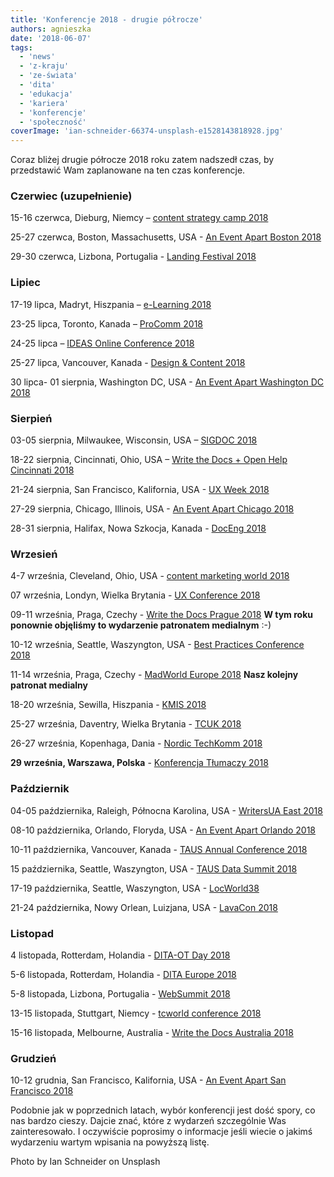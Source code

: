 ```yaml
---
title: 'Konferencje 2018 - drugie półrocze'
authors: agnieszka
date: '2018-06-07'
tags:
  - 'news'
  - 'z-kraju'
  - 'ze-świata'
  - 'dita'
  - 'edukacja'
  - 'kariera'
  - 'konferencje'
  - 'społeczność'
coverImage: 'ian-schneider-66374-unsplash-e1528143818928.jpg'
---
```


Coraz bliżej drugie półrocze 2018 roku zatem nadszedł czas, by przedstawić Wam
zaplanowane na ten czas konferencje.

<!--truncate-->

### Czerwiec (uzupełnienie)

15-16 czerwca, Dieburg, Niemcy –
[content strategy camp 2018](http://www.cscamp.de/)

25-27 czerwca, Boston, Massachusetts, USA -
[An Event Apart Boston 2018](https://aneventapart.com/event/boston-2018)

29-30 czerwca, Lizbona, Portugalia -
[Landing Festival 2018](https://landingfestival.com/lisbon)

### Lipiec

17-19 lipca, Madryt, Hiszpania – [e-Learning 2018](http://elearning-conf.org/)

23-25 lipca, Toronto, Kanada – [ProComm 2018](http://procomm2018.utoronto.ca/)

24-25 lipca –
[IDEAS Online Conference 2018](https://ideas.infomanagementcenter.com/)

25-27 lipca, Vancouver, Kanada -
[Design & Content 2018](https://content.design/)

30 lipca- 01 sierpnia, Washington DC, USA -
[An Event Apart Washington DC 2018](https://aneventapart.com/event/washington-dc-2018)

### Sierpień

03-05 sierpnia, Milwaukee, Wisconsin, USA –
[SIGDOC 2018](https://sigdoc.acm.org/conference/2018/)

18-22 sierpnia, Cincinnati, Ohio, USA
– [Write the Docs + Open Help Cincinnati 2018](http://www.writethedocs.org/conf/cincinnati/2018/)

21-24 sierpnia, San Francisco, Kalifornia, USA -
[UX Week 2018](http://uxweek.com/)

27-29 sierpnia, Chicago, Illinois, USA -
[An Event Apart Chicago 2018](https://aneventapart.com/event/chicago-2018)

28-31 sierpnia, Halifax, Nowa Szkocja, Kanada -
[DocEng 2018](https://doceng.org/doceng2018/index)

### Wrzesień

4-7 września, Cleveland, Ohio, USA -
[content marketing world 2018](https://www.contentmarketingworld.com/)

07 września, Londyn, Wielka Brytania -
[UX Conference 2018](http://theuxconf.com/)

09-11 września, Praga, Czechy -
[Write the Docs Prague 2018](http://www.writethedocs.org/conf/prague/2018/) **W
tym roku ponownie objęliśmy to wydarzenie patronatem medialnym** :-)

10-12 września, Seattle, Waszyngton, USA -
[Best Practices Conference 2018](https://bp.infomanagementcenter.com/)

11-14 września, Praga, Czechy -
[MadWorld Europe 2018](https://www.madcapsoftware.com/conference/madworld-europe-2018/?utm_source=TechWriterPL&utm_medium=Banner&utm_campaign=MadWorldEU2018) **Nasz
kolejny patronat medialny**

18-20 września, Sewilla, Hiszpania - [KMIS 2018](http://www.kmis.ic3k.org/)

25-27 września, Daventry, Wielka Brytania -
[TCUK 2018](http://technicalcommunicationuk.com/)

26-27 września, Kopenhaga, Dania -
[Nordic TechKomm 2018](https://nordic-techkomm.com/)

**29 września, Warszawa, Polska** -
[Konferencja Tłumaczy 2018](https://www.konferencjatlumaczy.pl/)

### Październik

04-05 października, Raleigh, Północna Karolina, USA -
[WritersUA East 2018](http://conference.writersua.com/techcomm/)

08-10 października, Orlando, Floryda, USA -
[An Event Apart Orlando 2018](https://aneventapart.com/event/orlando-2018)

10-11 października, Vancouver, Kanada -
[TAUS Annual Conference 2018](https://www.taus.net/events/conferences/48-taus-annual-conference-2018)

15 października, Seattle, Waszyngton, USA -
[TAUS Data Summit 2018](https://www.taus.net/events/conferences/46-taus-data-summit-2018)

17-19 października, Seattle, Waszyngton, USA -
[LocWorld38](https://locworld.com/events/locworld38-seattle-2018/)

21-24 października, Nowy Orlean, Luizjana, USA -
[LavaCon 2018](https://lavacon.org/2018/)

### Listopad

4 listopada, Rotterdam, Holandia -
[DITA-OT Day 2018](https://www.oxygenxml.com/events/2018/dita-ot_day.html)

5-6 listopada, Rotterdam, Holandia -
[DITA Europe 2018](https://ditaeurope.infomanagementcenter.com/)

5-8 listopada, Lizbona, Portugalia - [WebSummit 2018](https://websummit.com/)

13-15 listopada, Stuttgart, Niemcy -
[tcworld conference 2018](http://conferences.tekom.de/tcworld18/registration/)

15-16 listopada, Melbourne, Australia -
[Write the Docs Australia 2018](http://www.writethedocs.org/conf/australia/2018/)

### Grudzień

10-12 grudnia, San Francisco, Kalifornia, USA -
[An Event Apart San Francisco 2018](https://aneventapart.com/event/san-francisco-2018)

Podobnie jak w poprzednich latach, wybór konferencji jest dość spory, co nas
bardzo cieszy. Dajcie znać, które z wydarzeń szczególnie Was zainteresowało. I
oczywiście poprosimy o informacje jeśli wiecie o jakimś wydarzeniu wartym
wpisania na powyższą listę.

Photo by Ian Schneider on Unsplash
